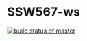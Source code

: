 # SSW567-ws

[![build status of master](https://travis-ci.org/moyosolao/SSW567-ws.svg?branch=main)](https://travis-ci.org/moyosolao/SSW567-ws)
